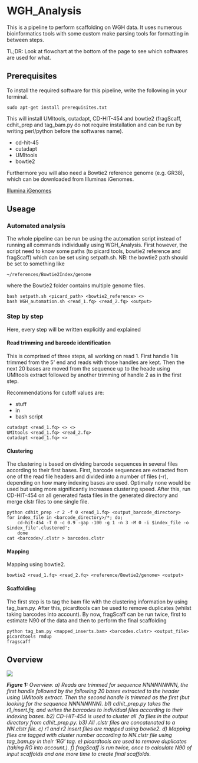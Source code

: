 # WGH_Analysis

This is a pipeline to perform scaffolding on WGH data. It uses numerous bioinformatics tools with some custom make
parsing tools for formatting in between steps. 

TL;DR: Look at flowchart at the bottom of the page to see which softwares are used for what.

## Prerequisites

To install the required software for this pipeline, write the following in your terminal.
```
sudo apt-get install prerequisites.txt
```
This will install UMItools, cutadapt, CD-HIT-454 and bowtie2 (fragScaff, cdhit_prep and tag_bam.py do not require installation and can be 
run by writing perl/python before the softwares name). 

  - cd-hit-45
  - cutadapt
  - UMItools
  - bowtie2
  
Furthermore you will also need a Bowtie2 reference genome (e.g. GR38), which can be downloaded from Illuminas iGenomes.

[Illumina iGenomes](https://support.illumina.com/sequencing/sequencing_software/igenome.html)

## Useage

### Automated analysis
The whole pipeline can be run be using the automation script instead of running all commands individually using 
WGH_Analysis. First however, the script need to know some paths (to picard tools, bowtie2 reference and fragScaff)
which can be set using setpath.sh. NB: the bowtie2 path should be set to something like
```
~/references/Bowtie2Index/genome
```
where the Bowtie2 folder contains multiple genome files.

```
bash setpath.sh <picard_path> <bowtie2_reference> <>
bash WGH_automation.sh <read_1.fq> <read_2.fq> <output>
```

### Step by step
Here, every step will be written explicitly and explained

#### Read trimming and barcode identification
This is comprised of three steps, all working on read 1. First handle 1 is trimmed from the 5' end and reads with 
those handles are kept. Then the next 20 bases are moved from the sequence up to the heade using UMItools extract 
followed by another trimming of handle 2 as in the first step.

Recommendations for cutoff values are:
   - stuff
   - in 
   - bash script

```
cutadapt <read_1.fq> <> <>
UMItools <read_1.fq> <read_2.fq>
cutadapt <read_1.fq> <>
```

#### Clustering
The clustering is based on dividing barcode sequences in several files according to their first bases. First, 
barcode sequences are extracted from one of the read file headers and divided into a number of files (-r), 
depending on how many indexing bases are used. Optimally none would be used but using more significantly increases 
clustering speed. After this, run CD-HIT-454 on all generated fasta files in the generated directory and merge clstr
files to one single file.
```
python cdhit_prep -r 2 -f 0 <read_1.fq> <output_barcode_directory>
for index_file in <barcode_directory>/*; do;
    cd-hit-454 -T 0 -c 0.9 -gap -100 -g 1 -n 3 -M 0 -i $index_file -o $index_file'.clustered'; 
    done
cat <barcode>/.clstr > barcodes.clstr
```

#### Mapping
Mapping using bowtie2. 
```
bowtie2 <read_1.fq> <read_2.fq> <reference/Bowtie2/genome> <output>
```

#### Scaffolding
The first step is to tag the bam file with the clustering information by using tag_bam.py. After this, picardtools
can be used to remove duplicates (whilst taking barcodes into account). By now, fragScaff can be run twice, first
to estimate N90 of the data and then to perform the final scaffolding
```
python tag_bam.py <mapped_inserts.bam> <barcodes.clstr> <output_file>
picardtools rmdup
fragscaff
```

## Overview

![](https://github.com/FrickTobias/WGH_Analysis/blob/master/figures/flowchart.png)

_**Figure 1:** Overview. a) Reads are trimmed for sequence NNNNNNNNN, the first handle followed by the following 20 
bases extracted to the header using UMItools extract. Then the second handle is trimmed as the first (but looking 
for the sequence NNNNNNNN). b1) cdhit_prep.py takes the r1_insert.fq, and writes the barcodes to individual files 
according to their indexing bases. b2) CD-HIT-454 is used to cluster all .fa files in the output directory from 
cdhit_prep.py. b3) All .clstr files are concatenated to a NN.clstr file. c) r1 and r2 insert files are mapped using 
bowtie2. d) Mapping files are tagged with cluster number according to NN.clstr file using tag_bam.py in their ‘RG’ tag. 
e) picardtools are used to remove duplicates (taking RG into account.). f) fragScaff is run twice, once to calculate 
N90 of input scaffolds and one more time to create final scaffolds._